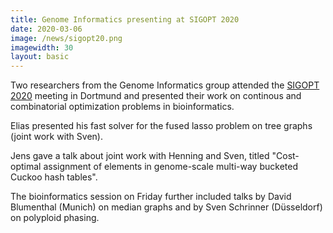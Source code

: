 ```yaml
---
title: Genome Informatics presenting at SIGOPT 2020
date: 2020-03-06
image: /news/sigopt20.png
imagewidth: 30
layout: basic
---
```


Two researchers from the Genome Informatics group attended the [SIGOPT 2020](http://www.wiwi.tu-dortmund.de/wiwi/ms/en/sigopt/) meeting in Dortmund and presented their work on continous and combinatorial optimization problems in bioinformatics.

Elias presented his fast solver for the fused lasso problem on tree graphs (joint work with Sven).

Jens gave a talk about joint work with Henning and Sven, titled "Cost-optimal assignment of elements in genome-scale multi-way bucketed Cuckoo hash tables".

The bioinformatics session on Friday further included talks by David Blumenthal (Munich) on median graphs and by Sven Schrinner (Düsseldorf) on polyploid phasing.
